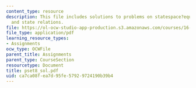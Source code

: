 ```yaml
---
content_type: resource
description: This file includes solutions to problems on statespace?equations, hydrostatic
  and state relations.
file: https://ol-ocw-studio-app-production.s3.amazonaws.com/courses/16-01-unified-engineering-i-ii-iii-iv-fall-2005-spring-2006/ca7ca08fea7d95fe57929724190b39b4_pset8_sol.pdf
file_type: application/pdf
learning_resource_types:
- Assignments
ocw_type: OCWFile
parent_title: Assignments
parent_type: CourseSection
resourcetype: Document
title: pset8_sol.pdf
uid: ca7ca08f-ea7d-95fe-5792-9724190b39b4
---
```

